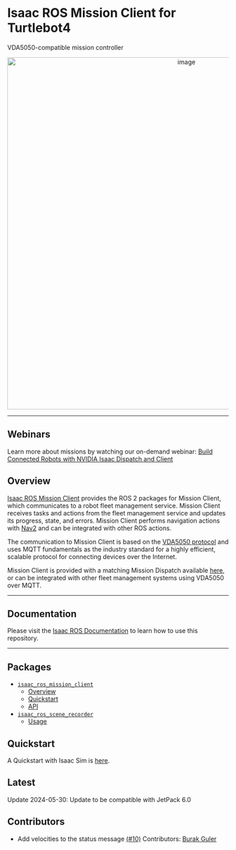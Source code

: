 # Isaac ROS Mission Client for Turtlebot4

VDA5050-compatible mission controller

<div align="center"><a class="reference internal image-reference" href="https://media.githubusercontent.com/media/NVIDIA-ISAAC-ROS/.github/main/resources/isaac_ros_docs/repositories_and_packages/isaac_ros_mission_client/MD.png/"><img alt="image" src="https://media.githubusercontent.com/media/NVIDIA-ISAAC-ROS/.github/main/resources/isaac_ros_docs/repositories_and_packages/isaac_ros_mission_client/MD.png/" width="800px"/></a></div>

---

## Webinars

Learn more about missions by watching our on-demand webinar: [Build Connected Robots with NVIDIA Isaac Dispatch and Client](https://gateway.on24.com/wcc/experience/elitenvidiabrill/1407606/3998202/isaac-ros-webinar-series)

## Overview

[Isaac ROS Mission Client](https://github.com/NVIDIA-ISAAC-ROS/isaac_ros_mission_client) provides the ROS 2 packages for Mission Client, which
communicates to a robot fleet management service. Mission Client
receives tasks and actions from the fleet management service and updates
its progress, state, and errors. Mission Client performs navigation
actions with [Nav2](https://github.com/ros-planning/navigation2) and
can be integrated with other ROS actions.

The communication to Mission Client is based on the [VDA5050
protocol](https://github.com/VDA5050/VDA5050/blob/main/VDA5050_EN.md)
and uses MQTT fundamentals as the industry standard for a highly
efficient, scalable protocol for connecting devices over the Internet.

Mission Client is provided with a matching Mission Dispatch available
[here](https://github.com/NVIDIA-ISAAC/isaac_mission_dispatch), or
can be integrated with other fleet management systems using VDA5050 over
MQTT.

---

## Documentation

Please visit the [Isaac ROS Documentation](https://nvidia-isaac-ros.github.io/repositories_and_packages/isaac_ros_mission_client/index.html) to learn how to use this repository.

---

## Packages

* [`isaac_ros_mission_client`](https://nvidia-isaac-ros.github.io/repositories_and_packages/isaac_ros_mission_client/isaac_ros_mission_client/index.html)
  * [Overview](https://nvidia-isaac-ros.github.io/repositories_and_packages/isaac_ros_mission_client/isaac_ros_mission_client/index.html#overview)
  * [Quickstart](https://nvidia-isaac-ros.github.io/repositories_and_packages/isaac_ros_mission_client/isaac_ros_mission_client/index.html#quickstart)
  * [API](https://nvidia-isaac-ros.github.io/repositories_and_packages/isaac_ros_mission_client/isaac_ros_mission_client/index.html#api)
* [`isaac_ros_scene_recorder`](https://nvidia-isaac-ros.github.io/repositories_and_packages/isaac_ros_mission_client/isaac_ros_scene_recorder/index.html)
  * [Usage](https://nvidia-isaac-ros.github.io/repositories_and_packages/isaac_ros_mission_client/isaac_ros_scene_recorder/index.html#usage)

## Quickstart

A Quickstart with Isaac Sim is [here](https://nvidia-isaac-ros.github.io/concepts/missions/isaac_ros_mission_client.html).

## Latest

Update 2024-05-30: Update to be compatible with JetPack 6.0

## Contributors

- Add velocities to the status message [(#10)]([https://github.com/NVIDIA-ISAAC-ROS/isaac_ros_mission_client/pull/10](https://github.com/NVIDIA-ISAAC-ROS/isaac_ros_mission_client/pull/10))
  Contributors: [Burak Guler]([https://github.com/gulerburak](https://github.com/gulerburak))
